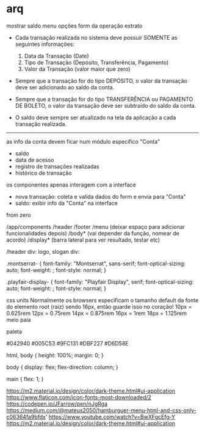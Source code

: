 # arq

mostrar saldo
menu opções
form da operação
extrato

- Cada transação realizada no sistema deve possuir SOMENTE as seguintes informações:

  1. Data da Transação (Date)
  2. Tipo de Transação (Depósito, Transferência, Pagamento)
  3. Valor da Transação (valor maior que zero)

- Sempre que a transação for do tipo DEPÓSITO, o valor da transação deve ser adicionado ao saldo da conta.
- Sempre que a transação for do tipo TRANSFERÊNCIA ou PAGAMENTO DE BOLETO, o valor da transação deve ser subtraído do saldo da conta.
- O saldo deve sempre ser atualizado na tela da aplicação a cada transação realizada.

---

as info da conta devem ficar num módulo específico "Conta"

- saldo
- data de acesso
- registro de transações realizadas
- histórico de transação

os componentes apenas interagem com a interface

- nova transação: coleta e valida dados do form e envia para "Conta"
- saldo: exibir info da "Conta" na interface

from zero

/app/components
/header
/footer
/menu (deixar espaço para adicionar funcionalidades depois)
/body* (vai depender da função, nomear de acordo)
/display* (barra lateral para ver resultado, testar etc)

/header
div: logo, slogan
div:

.montserrat-<uniquifier> {
font-family: "Montserrat", sans-serif;
font-optical-sizing: auto;
font-weight: <weight>;
font-style: normal;
}

.playfair-display-<uniquifier> {
font-family: "Playfair Display", serif;
font-optical-sizing: auto;
font-weight: <weight>;
font-style: normal;
}

css units
Normalmente os browsers especificam o tamanho default da fonte do elemento root (raiz) sendo 16px, então guarde isso no coração!
10px = 0.625rem
12px = 0.75rem
14px = 0.875rem
16px = 1rem
18px = 1.125rem
meio paia

paleta

#042940
#005C53
#9FC131
#DBF227
#D6D58E

html, body {
height: 100%;
margin: 0;
}

body {
display: flex;
flex-direction: column;
}

main {
flex: 1;
}

https://m2.material.io/design/color/dark-theme.html#ui-application
https://www.flaticon.com/icon-fonts-most-downloaded/2
https://codepen.io/JFarrow/pen/nJgRga
https://medium.com/@mateus2050/hamburguer-menu-html-and-css-only-c06364fa9bfdx'
https://www.youtube.com/watch?v=BwXFgcEfg-Y
https://m2.material.io/design/color/dark-theme.html#ui-application